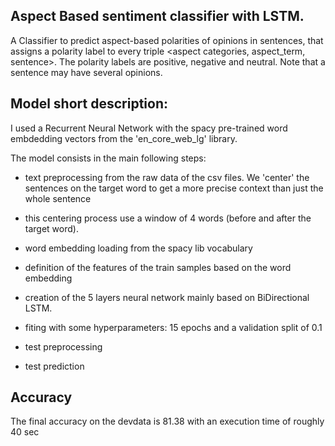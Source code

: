 ## Aspect Based sentiment classifier with LSTM. 

A Classifier to predict aspect-based polarities of opinions in sentences, that assigns a polarity label to every triple &lt;aspect categories, aspect_term, sentence>. The polarity labels are positive, negative and neutral. Note that a sentence may have several opinions.

## Model short description:

I used a Recurrent Neural Network with the spacy pre-trained word embdedding vectors from the 'en_core_web_lg' library.

The model consists in the main following steps:

- text preprocessing from the raw data of the csv files. We 'center' the sentences on the target word to get a more precise context than just the whole sentence

- this centering process use a window of 4 words (before and after the target word).

- word embedding loading from the spacy lib vocabulary

- definition of the features of the train samples based on the word embedding

- creation of the 5 layers neural network mainly based on BiDirectional LSTM.

- fiting with some hyperparameters: 15 epochs and a validation split of 0.1

- test preprocessing

- test prediction


## Accuracy

The final accuracy on the devdata is 81.38 with an execution time of roughly 40 sec
